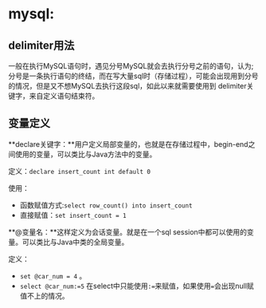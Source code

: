 # mysql:

## delimiter用法

一般在执行MySQL语句时，遇见分号MySQL就会去执行分号之前的语句，认为;分号是一条执行语句的终结，而在写大量sql时（存储过程），可能会出现用到分号的情况，但是又不想MySQL去执行这段sql，如此以来就需要使用到 delimiter关键字，来自定义语句结束符。

## 变量定义
**declare关键字：**用户定义局部变量的，也就是在存储过程中，begin-end之间使用的变量，可以类比与Java方法中的变量。

定义：`declare insert_count int default 0`

使用：

  - 函数赋值方式:`select row_count() into insert_count`
  - 直接赋值：`set insert_count = 1`

**@变量名：**这样定义为会话变量。就是在一个sql session中都可以使用的变量。可以类比与Java中类的全局变量。

定义：

- `set @car_num = 4` 。 
- `select @car_num:=5` 在select中只能使用`:=`来赋值，如果使用`=`会出现null赋值不上的情况。